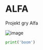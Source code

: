 # ALFA
Projekt gry Alfa


![image](https://github.com/AGH-Wstep-do-Informatyki-2023-2024/ALFA/assets/147754510/69713809-74b9-4481-8b20-7001047b2ed9)

```python
print('boom')
```
